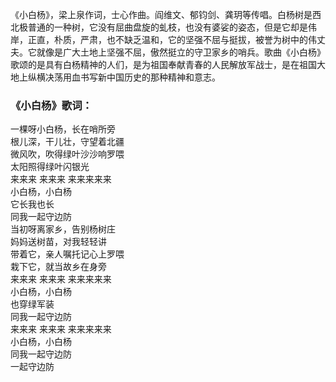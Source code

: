 

《小白杨》，梁上泉作词，士心作曲。阎维文、郁钧剑、龚玥等传唱。白杨树是西北极普通的一种树，它没有屈曲盘旋的虬枝，也没有婆娑的姿态，但是它却是伟岸，正直，朴质，严肃，也不缺乏温和，它的坚强不屈与挺拔，被誉为树中的伟丈夫。它就像是广大土地上坚强不屈，傲然挺立的守卫家乡的哨兵。歌曲《小白杨》歌颂的是具有白杨精神的人们，是为祖国奉献青春的人民解放军战士，是在祖国大地上纵横决荡用血书写新中国历史的那种精神和意志。

### 《小白杨》歌词：

一棵呀小白杨，长在哨所旁  
根儿深，干儿壮，守望着北疆  
微风吹，吹得绿叶沙沙响罗喂  
太阳照得绿叶闪银光  
来来来 来来来 来来来来来  
小白杨，小白杨  
它长我也长  
同我一起守边防  
当初呀离家乡，告别杨树庄  
妈妈送树苗，对我轻轻讲  
带着它，亲人嘱托记心上罗喂  
栽下它，就当故乡在身旁  
来来来 来来来 来来来来来  
小白杨，小白杨  
也穿绿军装  
同我一起守边防  
来来来 来来来 来来来来来  
小白杨，小白杨  
同我一起守边防  
一起守边防

